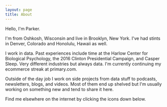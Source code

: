 ```yaml
---
layout: page
title: About
---
```


Hello, I'm Parker.

I'm from Oshkosh, Wisconsin and live in Brooklyn, New York. I've had stints in Denver, Colorado and Honolulu, Hawaii as well.

I work in data. Past experiences include time at the Harlow Center for Biological Psychology, the 2016 Clinton Presidential Campaign, and Casper Sleep. Very different industries but always data. I'm currently continuing my ecommerce streak at primary.com. 

Outside of the day job I work on side projects from data stuff to podcasts, newsletters, blogs, and videos. Most of them end up shelved but I'm usually working on something new and tend to share it here.

Find me elsewhere on the internet by clicking the icons down below.
